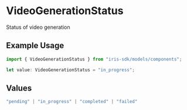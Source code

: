# VideoGenerationStatus

Status of video generation

## Example Usage

```typescript
import { VideoGenerationStatus } from "iris-sdk/models/components";

let value: VideoGenerationStatus = "in_progress";
```

## Values

```typescript
"pending" | "in_progress" | "completed" | "failed"
```